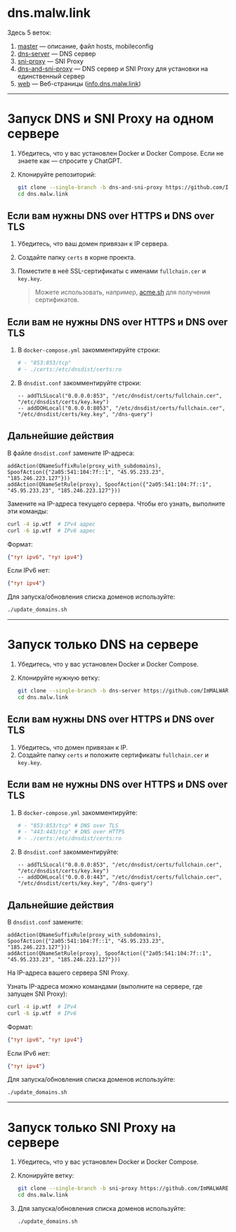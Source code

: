 # dns.malw\.link

Здесь 5 веток:

1. [master](https://github.com/ImMALWARE/dns.malw.link/tree/master) — описание, файл hosts, mobileconfig
2. [dns-server](https://github.com/ImMALWARE/dns.malw.link/tree/dns-server) — DNS сервер
3. [sni-proxy](https://github.com/ImMALWARE/dns.malw.link/tree/sni-proxy) — SNI Proxy
4. [dns-and-sni-proxy](https://github.com/ImMALWARE/dns.malw.link/tree/dns-and-sni-proxy) — DNS сервер и SNI Proxy для установки на единственный сервер
5. [web](https://github.com/ImMALWARE/dns.malw.link/tree/web) — Веб-страницы ([info.dns.malw.link](https://info.dns.malw.link))

---

# Запуск DNS и SNI Proxy на одном сервере

1. Убедитесь, что у вас установлен Docker и Docker Compose. Если не знаете как — спросите у ChatGPT.
2. Клонируйте репозиторий:

   ```bash
   git clone --single-branch -b dns-and-sni-proxy https://github.com/ImMALWARE/dns.malw.link
   cd dns.malw.link
   ```

## Если вам нужны DNS over HTTPS и DNS over TLS

1. Убедитесь, что ваш домен привязан к IP сервера.
2. Создайте папку `certs` в корне проекта.
3. Поместите в неё SSL-сертификаты с именами `fullchain.cer` и `key.key`.

   > Можете использовать, например, [acme.sh](https://github.com/acmesh-official/acme.sh) для получения сертификатов.

## Если вам не нужны DNS over HTTPS и DNS over TLS

1. В `docker-compose.yml` закомментируйте строки:

   ```yaml
   # - "853:853/tcp"
   # - ./certs:/etc/dnsdist/certs:ro
   ```

2. В `dnsdist.conf` закомментируйте строки:

   ```dnsdist
   -- addTLSLocal("0.0.0.0:853", "/etc/dnsdist/certs/fullchain.cer", "/etc/dnsdist/certs/key.key")
   -- addDOHLocal("0.0.0.0:8053", "/etc/dnsdist/certs/fullchain.cer", "/etc/dnsdist/certs/key.key", "/dns-query")
   ```

## Дальнейшие действия

В файле `dnsdist.conf` замените IP-адреса:

```dnsdist
addAction(QNameSuffixRule(proxy_with_subdomains), SpoofAction({"2a05:541:104:7f::1", "45.95.233.23", "185.246.223.127"}))
addAction(QNameSetRule(proxy), SpoofAction({"2a05:541:104:7f::1", "45.95.233.23", "185.246.223.127"}))
```

Замените на IP-адреса текущего сервера. Чтобы его узнать, выполните эти команды:

```bash
curl -4 ip.wtf  # IPv4 адрес
curl -6 ip.wtf  # IPv6 адрес
```

Формат:

```json
{"тут ipv6", "тут ipv4"}
```

Если IPv6 нет:

```json
{"тут ipv4"}
```

Для запуска/обновления списка доменов используйте:

```bash
./update_domains.sh
```

---

# Запуск только DNS на сервере

1. Убедитесь, что у вас установлен Docker и Docker Compose.
2. Клонируйте нужную ветку:

   ```bash
   git clone --single-branch -b dns-server https://github.com/ImMALWARE/dns.malw.link
   cd dns.malw.link
   ```

## Если вам нужны DNS over HTTPS и DNS over TLS

1. Убедитесь, что домен привязан к IP.
2. Создайте папку `certs` и положите сертификаты `fullchain.cer` и `key.key`.

## Если вам не нужны DNS over HTTPS и DNS over TLS

1. В `docker-compose.yml` закомментируйте:

   ```yaml
   # - "853:853/tcp" # DNS over TLS
   # - "443:443/tcp" # DNS over HTTPS
   # - ./certs:/etc/dnsdist/certs:ro
   ```

2. В `dnsdist.conf` закомментируйте:

   ```dnsdist
   -- addTLSLocal("0.0.0.0:853", "/etc/dnsdist/certs/fullchain.cer", "/etc/dnsdist/certs/key.key")
   -- addDOHLocal("0.0.0.0:443", "/etc/dnsdist/certs/fullchain.cer", "/etc/dnsdist/certs/key.key", "/dns-query")
   ```

## Дальнейшие действия

В `dnsdist.conf` замените:

```dnsdist
addAction(QNameSuffixRule(proxy_with_subdomains), SpoofAction({"2a05:541:104:7f::1", "45.95.233.23", "185.246.223.127"}))
addAction(QNameSetRule(proxy), SpoofAction({"2a05:541:104:7f::1", "45.95.233.23", "185.246.223.127"}))
```

На IP-адреса вашего сервера SNI Proxy.

Узнать IP-адреса можно командами (выполните на сервере, где запущен SNI Proxy):

```bash
curl -4 ip.wtf  # IPv4
curl -6 ip.wtf  # IPv6
```

Формат:

```json
{"тут ipv6", "тут ipv4"}
```

Если IPv6 нет:

```json
{"тут ipv4"}
```

Для запуска/обновления списка доменов используйте:

```bash
./update_domains.sh
```

---

# Запуск только SNI Proxy на сервере

1. Убедитесь, что у вас установлен Docker и Docker Compose.

2. Клонируйте ветку:

   ```bash
   git clone --single-branch -b sni-proxy https://github.com/ImMALWARE/dns.malw.link
   cd dns.malw.link
   ```

3. Для запуска/обновления списка доменов используйте:

   ```bash
   ./update_domains.sh
   ```
